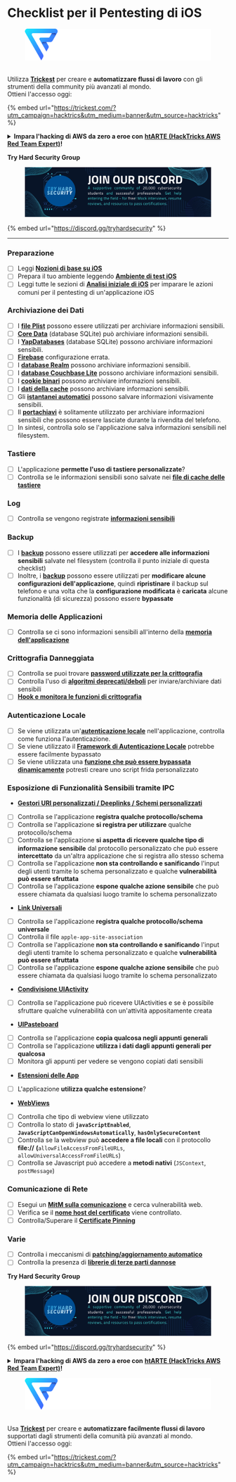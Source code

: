 # Checklist per il Pentesting di iOS

<figure><img src="../.gitbook/assets/image (3) (1) (1) (1) (1) (1).png" alt=""><figcaption></figcaption></figure>

\
Utilizza [**Trickest**](https://trickest.com/?utm\_campaign=hacktrics\&utm\_medium=banner\&utm\_source=hacktricks) per creare e **automatizzare flussi di lavoro** con gli strumenti della community più avanzati al mondo.\
Ottieni l'accesso oggi:

{% embed url="https://trickest.com/?utm_campaign=hacktrics&utm_medium=banner&utm_source=hacktricks" %}

<details>

<summary><strong>Impara l'hacking di AWS da zero a eroe con</strong> <a href="https://training.hacktricks.xyz/courses/arte"><strong>htARTE (HackTricks AWS Red Team Expert)</strong></a><strong>!</strong></summary>

Altri modi per supportare HackTricks:

* Se vuoi vedere la tua **azienda pubblicizzata su HackTricks** o **scaricare HackTricks in PDF** Controlla i [**PIANI DI ABBONAMENTO**](https://github.com/sponsors/carlospolop)!
* Ottieni il [**merchandising ufficiale di PEASS & HackTricks**](https://peass.creator-spring.com)
* Scopri [**La Famiglia PEASS**](https://opensea.io/collection/the-peass-family), la nostra collezione di [**NFT esclusivi**](https://opensea.io/collection/the-peass-family)
* **Unisciti al** 💬 [**gruppo Discord**](https://discord.gg/hRep4RUj7f) o al [**gruppo telegram**](https://t.me/peass) o **seguici** su **Twitter** 🐦 [**@carlospolopm**](https://twitter.com/hacktricks\_live)**.**
* **Condividi i tuoi trucchi di hacking inviando PR ai** [**HackTricks**](https://github.com/carlospolop/hacktricks) e [**HackTricks Cloud**](https://github.com/carlospolop/hacktricks-cloud) repository di Github.

</details>

**Try Hard Security Group**

<figure><img src="/.gitbook/assets/telegram-cloud-document-1-5159108904864449420.jpg" alt=""><figcaption></figcaption></figure>

{% embed url="https://discord.gg/tryhardsecurity" %}

***

### Preparazione

* [ ] Leggi [**Nozioni di base su iOS**](ios-pentesting/ios-basics.md)
* [ ] Prepara il tuo ambiente leggendo [**Ambiente di test iOS**](ios-pentesting/ios-testing-environment.md)
* [ ] Leggi tutte le sezioni di [**Analisi iniziale di iOS**](ios-pentesting/#initial-analysis) per imparare le azioni comuni per il pentesting di un'applicazione iOS

### Archiviazione dei Dati

* [ ] I [**file Plist**](ios-pentesting/#plist) possono essere utilizzati per archiviare informazioni sensibili.
* [ ] [**Core Data**](ios-pentesting/#core-data) (database SQLite) può archiviare informazioni sensibili.
* [ ] I [**YapDatabases**](ios-pentesting/#yapdatabase) (database SQLite) possono archiviare informazioni sensibili.
* [ ] [**Firebase**](ios-pentesting/#firebase-real-time-databases) configurazione errata.
* [ ] I [**database Realm**](ios-pentesting/#realm-databases) possono archiviare informazioni sensibili.
* [ ] I [**database Couchbase Lite**](ios-pentesting/#couchbase-lite-databases) possono archiviare informazioni sensibili.
* [ ] I [**cookie binari**](ios-pentesting/#cookies) possono archiviare informazioni sensibili.
* [ ] I [**dati della cache**](ios-pentesting/#cache) possono archiviare informazioni sensibili.
* [ ] Gli [**istantanei automatici**](ios-pentesting/#snapshots) possono salvare informazioni visivamente sensibili.
* [ ] Il [**portachiavi**](ios-pentesting/#keychain) è solitamente utilizzato per archiviare informazioni sensibili che possono essere lasciate durante la rivendita del telefono.
* [ ] In sintesi, controlla solo se l'applicazione salva informazioni sensibili nel filesystem.

### Tastiere

* [ ] L'applicazione **permette l'uso di tastiere personalizzate**?
* [ ] Controlla se le informazioni sensibili sono salvate nei [**file di cache delle tastiere**](ios-pentesting/#custom-keyboards-keyboard-cache)

### **Log**

* [ ] Controlla se vengono registrate [**informazioni sensibili**](ios-pentesting/#logs)

### Backup

* [ ] I [**backup**](ios-pentesting/#backups) possono essere utilizzati per **accedere alle informazioni sensibili** salvate nel filesystem (controlla il punto iniziale di questa checklist)
* [ ] Inoltre, i [**backup**](ios-pentesting/#backups) possono essere utilizzati per **modificare alcune configurazioni dell'applicazione**, quindi **ripristinare** il backup sul telefono e una volta che la **configurazione modificata** è **caricata** alcune funzionalità (di sicurezza) possono essere **bypassate**

### **Memoria delle Applicazioni**

* [ ] Controlla se ci sono informazioni sensibili all'interno della [**memoria dell'applicazione**](ios-pentesting/#testing-memory-for-sensitive-data)

### **Crittografia Danneggiata**

* [ ] Controlla se puoi trovare [**password utilizzate per la crittografia**](ios-pentesting/#broken-cryptography)
* [ ] Controlla l'uso di [**algoritmi deprecati/deboli**](ios-pentesting/#broken-cryptography) per inviare/archiviare dati sensibili
* [ ] [**Hook e monitora le funzioni di crittografia**](ios-pentesting/#broken-cryptography)

### **Autenticazione Locale**

* [ ] Se viene utilizzata un'[**autenticazione locale**](ios-pentesting/#local-authentication) nell'applicazione, controlla come funziona l'autenticazione.
* [ ] Se viene utilizzato il [**Framework di Autenticazione Locale**](ios-pentesting/#local-authentication-framework) potrebbe essere facilmente bypassato
* [ ] Se viene utilizzata una [**funzione che può essere bypassata dinamicamente**](ios-pentesting/#local-authentication-using-keychain) potresti creare uno script frida personalizzato

### Esposizione di Funzionalità Sensibili tramite IPC

* [**Gestori URI personalizzati / Deeplinks / Schemi personalizzati**](ios-pentesting/#custom-uri-handlers-deeplinks-custom-schemes)
* [ ] Controlla se l'applicazione **registra qualche protocollo/schema**
* [ ] Controlla se l'applicazione **si registra per utilizzare** qualche protocollo/schema
* [ ] Controlla se l'applicazione **si aspetta di ricevere qualche tipo di informazione sensibile** dal protocollo personalizzato che può essere **intercettato** da un'altra applicazione che si registra allo stesso schema
* [ ] Controlla se l'applicazione **non sta controllando e sanificando** l'input degli utenti tramite lo schema personalizzato e qualche **vulnerabilità può essere sfruttata**
* [ ] Controlla se l'applicazione **espone qualche azione sensibile** che può essere chiamata da qualsiasi luogo tramite lo schema personalizzato
* [**Link Universali**](ios-pentesting/#universal-links)
* [ ] Controlla se l'applicazione **registra qualche protocollo/schema universale**
* [ ] Controlla il file `apple-app-site-association`
* [ ] Controlla se l'applicazione **non sta controllando e sanificando** l'input degli utenti tramite lo schema personalizzato e qualche **vulnerabilità può essere sfruttata**
* [ ] Controlla se l'applicazione **espone qualche azione sensibile** che può essere chiamata da qualsiasi luogo tramite lo schema personalizzato
* [**Condivisione UIActivity**](ios-pentesting/ios-uiactivity-sharing.md)
* [ ] Controlla se l'applicazione può ricevere UIActivities e se è possibile sfruttare qualche vulnerabilità con un'attività appositamente creata
* [**UIPasteboard**](ios-pentesting/ios-uipasteboard.md)
* [ ] Controlla se l'applicazione **copia qualcosa negli appunti generali**
* [ ] Controlla se l'applicazione **utilizza i dati dagli appunti generali per qualcosa**
* [ ] Monitora gli appunti per vedere se vengono copiati dati sensibili
* [**Estensioni delle App**](ios-pentesting/ios-app-extensions.md)
* [ ] L'applicazione **utilizza qualche estensione**?
* [**WebViews**](ios-pentesting/ios-webviews.md)
* [ ] Controlla che tipo di webview viene utilizzato
* [ ] Controlla lo stato di **`javaScriptEnabled`**, **`JavaScriptCanOpenWindowsAutomatically`**, **`hasOnlySecureContent`**
* [ ] Controlla se la webview può **accedere a file locali** con il protocollo **file://** **(**`allowFileAccessFromFileURLs`, `allowUniversalAccessFromFileURLs`)
* [ ] Controlla se Javascript può accedere a **metodi nativi** (`JSContext`, `postMessage`)
### Comunicazione di Rete

* [ ] Esegui un [**MitM sulla comunicazione**](ios-pentesting/#network-communication) e cerca vulnerabilità web.
* [ ] Verifica se il [**nome host del certificato**](ios-pentesting/#hostname-check) viene controllato.
* [ ] Controlla/Superare il [**Certificate Pinning**](ios-pentesting/#certificate-pinning)

### **Varie**

* [ ] Controlla i meccanismi di [**patching/aggiornamento automatico**](ios-pentesting/#hot-patching-enforced-updateing)
* [ ] Controlla la presenza di [**librerie di terze parti dannose**](ios-pentesting/#third-parties)

**Try Hard Security Group**

<figure><img src="/.gitbook/assets/telegram-cloud-document-1-5159108904864449420.jpg" alt=""><figcaption></figcaption></figure>

{% embed url="https://discord.gg/tryhardsecurity" %}

<details>

<summary><strong>Impara l'hacking di AWS da zero a eroe con</strong> <a href="https://training.hacktricks.xyz/courses/arte"><strong>htARTE (HackTricks AWS Red Team Expert)</strong></a><strong>!</strong></summary>

Altri modi per supportare HackTricks:

* Se desideri vedere la tua **azienda pubblicizzata in HackTricks** o **scaricare HackTricks in PDF** Controlla i [**PIANI DI ABBONAMENTO**](https://github.com/sponsors/carlospolop)!
* Ottieni il [**merchandising ufficiale di PEASS & HackTricks**](https://peass.creator-spring.com)
* Scopri [**The PEASS Family**](https://opensea.io/collection/the-peass-family), la nostra collezione di esclusive [**NFT**](https://opensea.io/collection/the-peass-family)
* **Unisciti al** 💬 [**gruppo Discord**](https://discord.gg/hRep4RUj7f) o al [**gruppo telegram**](https://t.me/peass) o **seguici** su **Twitter** 🐦 [**@carlospolopm**](https://twitter.com/hacktricks\_live)**.**
* **Condividi i tuoi trucchi di hacking inviando PR a** [**HackTricks**](https://github.com/carlospolop/hacktricks) e [**HackTricks Cloud**](https://github.com/carlospolop/hacktricks-cloud) github repos.

</details>

<figure><img src="../.gitbook/assets/image (3) (1) (1) (1) (1) (1).png" alt=""><figcaption></figcaption></figure>

\
Usa [**Trickest**](https://trickest.com/?utm\_campaign=hacktrics\&utm\_medium=banner\&utm\_source=hacktricks) per creare e **automatizzare facilmente flussi di lavoro** supportati dagli strumenti della comunità più avanzati al mondo.\
Ottieni l'accesso oggi:

{% embed url="https://trickest.com/?utm_campaign=hacktrics&utm_medium=banner&utm_source=hacktricks" %}
